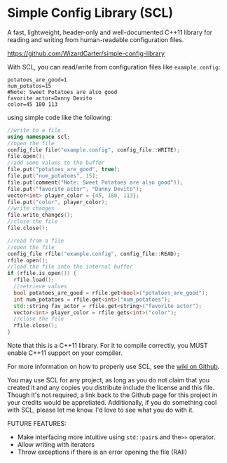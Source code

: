 # Simple Config Library (SCL)
A fast, lightweight, header-only and well-documented C++11 library for reading and writing from human-readable configuration files.

https://github.com/WizardCarter/simple-config-library

With SCL, you can read/write from configuration files like `example.config`:
```
potatoes_are_good=1
num_potatos=15
#Note: Sweet Potatoes are also good
favorite actor=Danny Devito
color=45 180 113
```

using simple code like the following:
```c++
//write to a file
using namespace scl;
//open the file
config_file file("example.config", config_file::WRITE);
file.open();
//add some values to the buffer
file.put("potatoes_are_good", true);
file.put("num_potatoes", 15);
file.put(comment("Note: Sweet Potatoes are also good"));
file.put("favorite actor", "Danny Devito");
vector<int> player_color = {45, 180, 113};
file.put("color", player_color);
//write changes
file.write_changes();
//close the file
file.close();

//read from a file
//open the file
config_file rfile("example.config", config_file::READ);
rfile.open();
//load the file into the internal buffer
if (rfile.is_open()) {
  rfile.load();
  //retrieve values
  bool potatoes_are_good = rfile.get<bool>("potatoes_are_good");
  int num_potatoes = rfile.get<int>("num_potatoes");
  std::string fav_actor = rfile.get<string>("favorite actor");
  vector<int> player_color = rfile.gets<int>("color");
  //close the file
  rfile.close();
}
```  

Note that this is a C++11 library. For it to compile correctly, you MUST enable C++11 support on your compiler.

For more information on how to properly use SCL, see the [wiki on Github](https://github.com/WizardCarter/simple-config-library/wiki).

You may use SCL for any project, as long as you do not claim that you created it and any copies you distribute include the license and this file. Though it's not required, a link back to the Github page for this project in your credits would be appretiated. Additionally, if you do something cool with SCL, please let me know. I'd love to see what you do with it.

FUTURE FEATURES:
- Make interfacing more intuitive using `std::pair`s and the`>>` operator.
- Allow writing with iterators
- Throw exceptions if there is an error opening the file (RAII)
